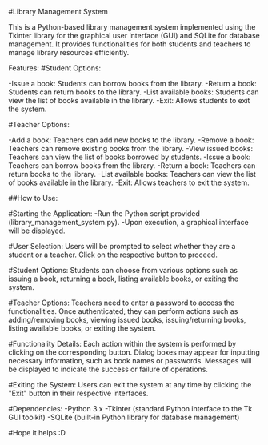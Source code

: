 #Library Management System

This is a Python-based library management system implemented using the Tkinter library for the graphical user interface (GUI) and SQLite for database management. 
It provides functionalities for both students and teachers to manage library resources efficiently.

Features:
#Student Options:

-Issue a book: Students can borrow books from the library.
-Return a book: Students can return books to the library.
-List available books: Students can view the list of books available in the library.
-Exit: Allows students to exit the system.

#Teacher Options:

-Add a book: Teachers can add new books to the library.
-Remove a book: Teachers can remove existing books from the library.
-View issued books: Teachers can view the list of books borrowed by students.
-Issue a book: Teachers can borrow books from the library.
-Return a book: Teachers can return books to the library.
-List available books: Teachers can view the list of books available in the library.
-Exit: Allows teachers to exit the system.

##How to Use:

#Starting the Application:
-Run the Python script provided (library_management_system.py).
-Upon execution, a graphical interface will be displayed.

#User Selection:
Users will be prompted to select whether they are a student or a teacher.
Click on the respective button to proceed.

#Student Options:
Students can choose from various options such as issuing a book, returning a book, listing available books, or exiting the system.

#Teacher Options:
Teachers need to enter a password to access the functionalities.
Once authenticated, they can perform actions such as adding/removing books, viewing issued books, issuing/returning books, listing available books, or exiting the system.

#Functionality Details:
Each action within the system is performed by clicking on the corresponding button.
Dialog boxes may appear for inputting necessary information, such as book names or passwords.
Messages will be displayed to indicate the success or failure of operations.

#Exiting the System:
Users can exit the system at any time by clicking the "Exit" button in their respective interfaces.

#Dependencies:
-Python 3.x
-Tkinter (standard Python interface to the Tk GUI toolkit)
-SQLite (built-in Python library for database management)


#Hope it helps :D
